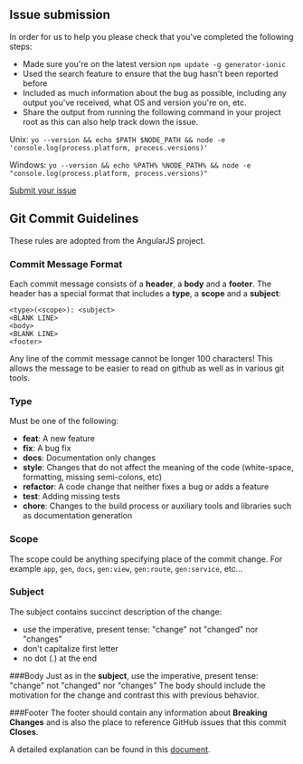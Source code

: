 ## Issue submission

In order for us to help you please check that you've completed the following steps:

* Made sure you're on the latest version `npm update -g generator-ionic`
* Used the search feature to ensure that the bug hasn't been reported before
* Included as much information about the bug as possible, including any output you've received, what OS and version you're on, etc.
* Share the output from running the following command in your project root as this can also help track down the issue.

Unix: `yo --version && echo $PATH $NODE_PATH && node -e 'console.log(process.platform, process.versions)'`

Windows: `yo --version && echo %PATH% %NODE_PATH% && node -e "console.log(process.platform, process.versions)"`  
  
[Submit your issue](https://github.com/diegonetto/generator-ionic/issues/new)

## Git Commit Guidelines

These rules are adopted from the AngularJS project.

### Commit Message Format
Each commit message consists of a **header**, a **body** and a **footer**.  The header has a special
format that includes a **type**, a **scope** and a **subject**:

```
<type>(<scope>): <subject>
<BLANK LINE>
<body>
<BLANK LINE>
<footer>
```

Any line of the commit message cannot be longer 100 characters! This allows the message to be easier
to read on github as well as in various git tools.

### Type
Must be one of the following:

* **feat**: A new feature
* **fix**: A bug fix
* **docs**: Documentation only changes
* **style**: Changes that do not affect the meaning of the code (white-space, formatting, missing
  semi-colons, etc)
* **refactor**: A code change that neither fixes a bug or adds a feature
* **test**: Adding missing tests
* **chore**: Changes to the build process or auxiliary tools and libraries such as documentation
  generation

### Scope
The scope could be anything specifying place of the commit change. For example `app`,
`gen`, `docs`, `gen:view`, `gen:route`, `gen:service`, etc...

### Subject
The subject contains succinct description of the change:

* use the imperative, present tense: "change" not "changed" nor "changes"
* don't capitalize first letter
* no dot (.) at the end

###Body
Just as in the **subject**, use the imperative, present tense: "change" not "changed" nor "changes"
The body should include the motivation for the change and contrast this with previous behavior.

###Footer
The footer should contain any information about **Breaking Changes** and is also the place to
reference GitHub issues that this commit **Closes**.

A detailed explanation can be found in this [document][commit-message-format].

[commit-message-format]: https://docs.google.com/document/d/1QrDFcIiPjSLDn3EL15IJygNPiHORgU1_OOAqWjiDU5Y
